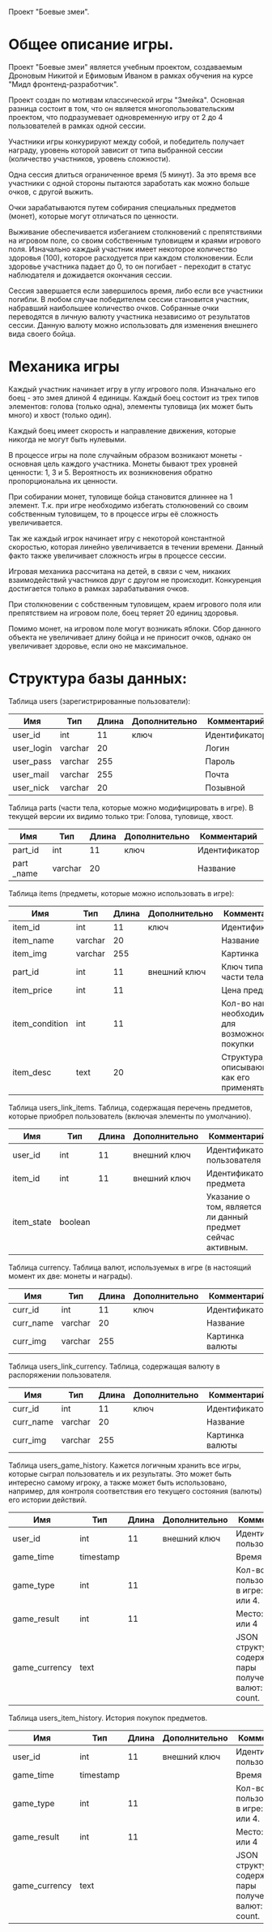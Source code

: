 Проект "Боевые змеи".

# Общее описание игры.
Проект "Боевые змеи" является учебным проектом, создаваемым Дроновым Никитой и Ефимовым Иваном в рамках обучения на курсе "Мидл фронтенд-разработчик".

Проект создан по мотивам классической игры "Змейка". Основная разница состоит в том, что он является многопользовательским проектом, что подразумевает одновременную игру от 2 до 4 пользователей в рамках одной сессии.

Участники игры конкурируют между собой, и победитель получает награду, уровень которой зависит от типа выбранной сессии (количество участников, уровень сложности).

Одна сессия длиться ограниченное время (5 минут). За это время все участники с одной стороны пытаются заработать как можно больше очков, с другой выжить.

Очки зарабатываются путем собирания специальных предметов (монет), которые могут отличаться по ценности.

Выживание обеспечивается избеганием столкновений с препятствиями на игровом поле, со своим собственным туловищем и краями игрового поля. Изначально каждый участник имеет некоторое количество здоровья (100), которое расходуется при каждом столкновении. Если здоровье участника падает до 0, то он погибает - переходит в статус наблюдателя и дожидается окончания сессии.

Сессия завершается если завершилось время, либо если все участники погибли. В любом случае победителем сессии становится участник, набравший наибольшее количество очков. Собранные очки переводятся в личную валюту участника независимо от результатов сессии. Данную валюту можно использовать для изменения внешнего вида своего бойца.
# Механика игры
Каждый участник начинает игру в углу игрового поля. Изначально его боец - это змея длиной 4 единицы. Каждый боец состоит из трех типов элементов: голова (только одна), элементы туловища (их может быть много) и хвост (только один).

Каждый боец имеет скорость и направление движения, которые никогда не могут быть нулевыми.

В процессе игры на поле случайным образом возникают монеты - основная цель каждого участника. Монеты бывают трех уровней ценности: 1, 3 и 5. Вероятность их возникновения обратно пропорциональна их ценности.

При собирании монет, туловище бойца становится длиннее на 1 элемент. Т.к. при игре необходимо избегать столкновений со своим собственным туловищем, то в процессе игры её сложность увеличивается.

Так же каждый игрок начинает игру с некоторой константной скоростью, которая линейно увеличивается в течении времени. Данный факто также увеличивает сложность игры в процессе сессии.

Игровая механика рассчитана на детей, в связи с чем, никаких взаимодействий участников друг с другом не происходит. Конкуренция достигается только в рамках зарабатывания очков.

При столкновении с собственным туловищем, краем игрового поля или препятствием на игровом поле, боец теряет 20 единиц здоровья.

Помимо монет, на игровом поле могут возникать яблоки. Сбор данного объекта не увеличивает длину бойца и не приносит очков, однако он увеличивает здоровье, если оно не максимальное.

# Структура базы данных:
Таблица users (зарегистрированные пользователи):

|     Имя           |     Тип        |     Длина    |     Дополнительно    |     Комментарий      |
|-------------------|----------------|--------------|----------------------|----------------------|
|     user_id       |     int        |     11       |     ключ             |     Идентификатор    |
|     user_login    |     varchar    |     20       |                      |     Логин            |
|     user_pass     |     varchar    |     255      |                      |     Пароль           |
|     user_mail     |     varchar    |     255      |                      |     Почта            |
|     user_nick     |     varchar    |     20       |                      |     Позывной         |

Таблица parts (части тела, которые можно модифицировать в игре). В текущей версии их видимо только три: Голова, туловище, хвост.

|     Имя           |     Тип        |     Длина    |     Дополнительно    |     Комментарий      |
|-------------------|----------------|--------------|----------------------|----------------------|
|     part_id       |     int        |     11       |     ключ             |     Идентификатор    |
|     part _name    |     varchar    |     20       |                      |     Название         |

Таблица items (предметы, которые можно использовать в игре):

|     Имя               |     Тип        |     Длина    |     Дополнительно    |     Комментарий                                             |
|-----------------------|----------------|--------------|----------------------|-------------------------------------------------------------|
|     item_id           |     int        |     11       |     ключ             |     Идентификатор                                           |
|     item_name         |     varchar    |     20       |                      |     Название                                                |
|     item_img          |     varchar    |     255      |                      |     Картинка                                                |
|     part_id           |     int        |     11       |     внешний ключ     |     Ключ типа части тела                                    |
|     item_price        |     int        |     11       |                      |     Цена предмета                                           |
|     item_condition    |     int        |     11       |                      |     Кол-во наград,   необходимых для возможности покупки    |
|     item_desc         |     text       |     20       |                      |     Структура,   описывающая как его применять              |

Таблица users\_link\_items. Таблица, содержащая перечень предметов, которые приобрел пользователь (включая элементы по умолчанию).

|     Имя           |     Тип        |     Длина    |     Дополнительно    |     Комментарий                                                      |
|-------------------|----------------|--------------|----------------------|----------------------------------------------------------------------|
|     user_id       |     int        |     11       |     внешний ключ     |     Идентификатор   пользователя                                     |
|     item_id       |     int        |     11       |     внешний ключ     |     Идентификатор   предмета                                         |
|     item_state    |     boolean    |              |                      |     Указание о том,   является ли данный предмет сейчас активным.    |

Таблица currency. Таблица валют, используемых в игре (в настоящий момент их две: монеты и награды).

|     Имя          |     Тип        |     Длина    |     Дополнительно    |     Комментарий        |
|------------------|----------------|--------------|----------------------|------------------------|
|     curr_id      |     int        |     11       |     ключ             |     Идентификатор      |
|     curr_name    |     varchar    |     20       |                      |     Название           |
|     curr_img     |     varchar    |     255      |                      |     Картинка валюты    |

Таблица users\_link\_currency. Таблица, содержащая валюту в распоряжении пользователя.

|     Имя          |     Тип        |     Длина    |     Дополнительно    |     Комментарий        |
|------------------|----------------|--------------|----------------------|------------------------|
|     curr_id      |     int        |     11       |     ключ             |     Идентификатор      |
|     curr_name    |     varchar    |     20       |                      |     Название           |
|     curr_img     |     varchar    |     255      |                      |     Картинка валюты    |

Таблица users\_game\_history. Кажется логичным хранить все игры, которые сыграл пользователь и их результаты. Это может быть интересно самому игроку, а также может быть использовано, например, для контроля соответствия его текущего состояния (валюты) его истории действий.

|     Имя              |     Тип          |     Длина    |     Дополнительно    |     Комментарий                                                        |
|----------------------|------------------|--------------|----------------------|------------------------------------------------------------------------|
|     user_id          |     int          |     11       |     внешний ключ     |     Идентификатор   пользователя                                       |
|     game_time        |     timestamp    |              |                      |     Время игры                                                         |
|     game_type        |     int          |     11       |                      |     Кол-во пользователей   в игре: 1,2,3 или 4.                        |
|     game_result      |     int          |     11       |                      |     Место: 1,2,3 или 4                                                 |
|     game_currency    |     text         |              |                      |     JSON структура, содержащая пары   полученных валют:  id: count.    |

Таблица users\_item\_history. История покупок предметов.

|     Имя              |     Тип          |     Длина    |     Дополнительно    |     Комментарий                                                        |
|----------------------|------------------|--------------|----------------------|------------------------------------------------------------------------|
|     user_id          |     int          |     11       |     внешний ключ     |     Идентификатор   пользователя                                       |
|     game_time        |     timestamp    |              |                      |     Время игры                                                         |
|     game_type        |     int          |     11       |                      |     Кол-во пользователей   в игре: 1,2,3 или 4.                        |
|     game_result      |     int          |     11       |                      |     Место: 1,2,3 или 4                                                 |
|     game_currency    |     text         |              |                      |     JSON структура, содержащая пары   полученных валют:  id: count.    |



